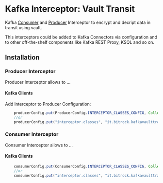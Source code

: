 # Kafka Interceptor: Vault Transit

Kafka [Consumer](https://kafka.apache.org/0100/javadoc/org/apache/kafka/clients/consumer/ConsumerInterceptor.html)
and
[Producer](https://kafka.apache.org/0100/javadoc/org/apache/kafka/clients/producer/ProducerInterceptor.html)
Interceptor to encrypt and decript data in transit using vault.

This interceptors could be added to Kafka Connectors via configuration and to other off-the-shelf
components like Kafka REST Proxy, KSQL and so on.

## Installation

### Producer Interceptor

Producer Interceptor allows to ...

#### Kafka Clients

Add Interceptor to Producer Configuration:

```java
    producerConfig.put(ProducerConfig.INTERCEPTOR_CLASSES_CONFIG, Collections.singletonList(EncryptingProducerInterceptor.class));
    //or
    producerConfig.put("interceptor.classes", "it.bitrock.kafkavaulttransitinterceptor.EncryptingProducerInterceptor");
```
### Consumer Interceptor

Consumer Interceptor allows to ...

#### Kafka Clients

```java
    consumerConfig.put(ConsumerConfig.INTERCEPTOR_CLASSES_CONFIG, Collections.singletonList(DecryptingConsumerInterceptor.class));
    //or
    consumerConfig.put("interceptor.classes", "it.bitrock.kafkavaulttransitinterceptor.DecryptingConsumerInterceptor");
```
